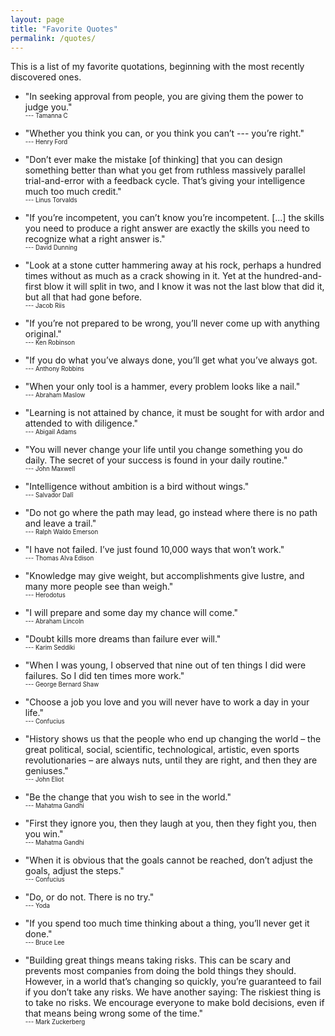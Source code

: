 ```yaml
---
layout: page
title: "Favorite Quotes"
permalink: /quotes/
---
```


This is a list of my favorite quotations, beginning with the most recently
discovered ones.

* "In seeking approval from people, you are giving them the power to judge you."
<br><sub><sup>--- Tamanna C</sup></sub>

* "Whether you think you can, or you think you can’t --- you’re right."
<br><sub><sup>--- Henry Ford</sup></sub>

* "Don’t ever make the mistake [of thinking] that you can design something
better than what you get from ruthless massively parallel trial-and-error with
a feedback cycle. That’s giving your intelligence much too much credit."
<br><sub><sup>--- Linus Torvalds</sup></sub>

* "If you’re incompetent, you can’t know you’re incompetent. [...] the skills
you need to produce a right answer are exactly the skills you need to recognize
what a right answer is."
<br><sub><sup>--- David Dunning</sup></sub>

* "Look at a stone cutter hammering away at his rock, perhaps a hundred times
without as much as a crack showing in it. Yet at the hundred-and-first blow it
will split in two, and I know it was not the last blow that did it, but all
that had gone before.
<br><sub><sup>--- Jacob Riis</sup></sub>

* "If you’re not prepared to be wrong, you’ll never come up with anything
original."
<br><sub><sup>--- Ken Robinson</sup></sub>

* "If you do what you’ve always done, you’ll get what you’ve always got.
<br><sub><sup>--- Anthony Robbins</sup></sub>

* "When your only tool is a hammer, every problem looks like a nail."
<br><sub><sup>--- Abraham Maslow</sup></sub>

* "Learning is not attained by chance, it must be sought for with ardor and
attended to with diligence."
<br><sub><sup>--- Abigail Adams</sup></sub>

* "You will never change your life until you change something you do daily. The
secret of your success is found in your daily routine."
<br><sub><sup>--- John Maxwell</sup></sub>

* "Intelligence without ambition is a bird without wings."
<br><sub><sup>--- Salvador Dalî</sup></sub>

* "Do not go where the path may lead, go instead where there is no path and
leave a trail."
<br><sub><sup>--- Ralph Waldo Emerson</sup></sub>

* "I have not failed. I’ve just found 10,000 ways that won’t work."
<br><sub><sup>--- Thomas Alva Edison</sup></sub>

* "Knowledge may give weight, but accomplishments give lustre, and many more
people see than weigh."
<br><sub><sup>--- Herodotus</sup></sub>

* "I will prepare and some day my chance will come."
<br><sub><sup>--- Abraham Lincoln</sup></sub>

* "Doubt kills more dreams than failure ever will."
<br><sub><sup>--- Karim Seddiki</sup></sub>

* "When I was young, I observed that nine out of ten things I did were
failures. So I did ten times more work."
<br><sub><sup>--- George Bernard Shaw</sup></sub>

* "Choose a job you love and you will never have to work a day in your life."
<br><sub><sup>--- Confucius</sup></sub>

* "History shows us that the people who end up changing the world – the great
political, social, scientific, technological, artistic, even sports
revolutionaries – are always nuts, until they are right, and then they are
geniuses."
<br><sub><sup>--- John Eliot</sup></sub>

* "Be the change that you wish to see in the world."
<br><sub><sup>--- Mahatma Gandhi</sup></sub>

* "First they ignore you, then they laugh at you, then they fight you, then you
win."
<br><sub><sup>--- Mahatma Gandhi</sup></sub>

* "When it is obvious that the goals cannot be reached, don’t adjust the goals,
adjust the steps."
<br><sub><sup>--- Confucius</sup></sub>

* "Do, or do not. There is no try."
<br><sub><sup>--- Yoda</sup></sub>

* "If you spend too much time thinking about a thing, you’ll never get it done."
<br><sub><sup>--- Bruce Lee</sup></sub>

* "Building great things means taking risks. This can be scary and prevents
most companies from doing the bold things they should. However, in a world
that’s changing so quickly, you’re guaranteed to fail if you don’t take any
risks. We have another saying: The riskiest thing is to take no risks. We
encourage everyone to make bold decisions, even if that means being wrong some
of the time."
<br><sub><sup>--- Mark Zuckerberg</sup></sub>
